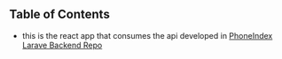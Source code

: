## Table of Contents

- this is the react app that consumes the api developed in [PhoneIndex Larave Backend Repo](https://github.com/mohgamalmoh/PhoneIndex)
